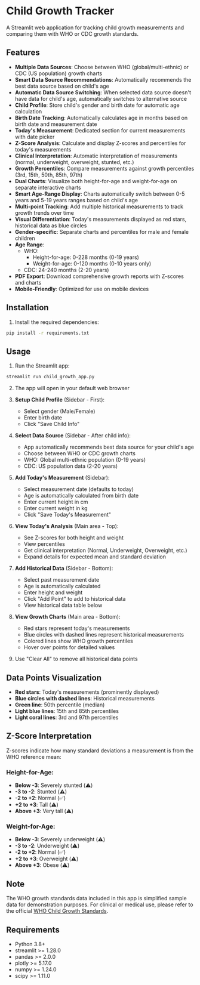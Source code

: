 # Child Growth Tracker

A Streamlit web application for tracking child growth measurements and comparing them with WHO or CDC growth standards.

## Features

- **Multiple Data Sources**: Choose between WHO (global/multi-ethnic) or CDC (US population) growth charts
- **Smart Data Source Recommendations**: Automatically recommends the best data source based on child's age
- **Automatic Data Source Switching**: When selected data source doesn't have data for child's age, automatically switches to alternative source
- **Child Profile**: Store child's gender and birth date for automatic age calculation
- **Birth Date Tracking**: Automatically calculates age in months based on birth date and measurement date
- **Today's Measurement**: Dedicated section for current measurements with date picker
- **Z-Score Analysis**: Calculate and display Z-scores and percentiles for today's measurements
- **Clinical Interpretation**: Automatic interpretation of measurements (normal, underweight, overweight, stunted, etc.)
- **Growth Percentiles**: Compare measurements against growth percentiles (3rd, 15th, 50th, 85th, 97th)
- **Dual Charts**: Visualize both height-for-age and weight-for-age on separate interactive charts
- **Smart Age-Range Display**: Charts automatically switch between 0-5 years and 5-19 years ranges based on child's age
- **Multi-point Tracking**: Add multiple historical measurements to track growth trends over time
- **Visual Differentiation**: Today's measurements displayed as red stars, historical data as blue circles
- **Gender-specific**: Separate charts and percentiles for male and female children
- **Age Range**:
  - WHO:
    - Height-for-age: 0-228 months (0-19 years)
    - Weight-for-age: 0-120 months (0-10 years only)
  - CDC: 24-240 months (2-20 years)
- **PDF Export**: Download comprehensive growth reports with Z-scores and charts
- **Mobile-Friendly**: Optimized for use on mobile devices

## Installation

1. Install the required dependencies:
```bash
pip install -r requirements.txt
```

## Usage

1. Run the Streamlit app:
```bash
streamlit run child_growth_app.py
```

2. The app will open in your default web browser

3. **Setup Child Profile** (Sidebar - First):
   - Select gender (Male/Female)
   - Enter birth date
   - Click "Save Child Info"

4. **Select Data Source** (Sidebar - After child info):
   - App automatically recommends best data source for your child's age
   - Choose between WHO or CDC growth charts
   - WHO: Global multi-ethnic population (0-19 years)
   - CDC: US population data (2-20 years)

5. **Add Today's Measurement** (Sidebar):
   - Select measurement date (defaults to today)
   - Age is automatically calculated from birth date
   - Enter current height in cm
   - Enter current weight in kg
   - Click "Save Today's Measurement"

6. **View Today's Analysis** (Main area - Top):
   - See Z-scores for both height and weight
   - View percentiles
   - Get clinical interpretation (Normal, Underweight, Overweight, etc.)
   - Expand details for expected mean and standard deviation

7. **Add Historical Data** (Sidebar - Bottom):
   - Select past measurement date
   - Age is automatically calculated
   - Enter height and weight
   - Click "Add Point" to add to historical data
   - View historical data table below

7. **View Growth Charts** (Main area - Bottom):
   - Red stars represent today's measurements
   - Blue circles with dashed lines represent historical measurements
   - Colored lines show WHO growth percentiles
   - Hover over points for detailed values

8. Use "Clear All" to remove all historical data points

## Data Points Visualization

- **Red stars**: Today's measurements (prominently displayed)
- **Blue circles with dashed lines**: Historical measurements
- **Green line**: 50th percentile (median)
- **Light blue lines**: 15th and 85th percentiles
- **Light coral lines**: 3rd and 97th percentiles

## Z-Score Interpretation

Z-scores indicate how many standard deviations a measurement is from the WHO reference mean:

### Height-for-Age:
- **Below -3**: Severely stunted (⚠️)
- **-3 to -2**: Stunted (⚠️)
- **-2 to +2**: Normal (✅)
- **+2 to +3**: Tall (⚠️)
- **Above +3**: Very tall (⚠️)

### Weight-for-Age:
- **Below -3**: Severely underweight (⚠️)
- **-3 to -2**: Underweight (⚠️)
- **-2 to +2**: Normal (✅)
- **+2 to +3**: Overweight (⚠️)
- **Above +3**: Obese (⚠️)

## Note

The WHO growth standards data included in this app is simplified sample data for demonstration purposes. For clinical or medical use, please refer to the official [WHO Child Growth Standards](https://www.who.int/tools/child-growth-standards).

## Requirements

- Python 3.8+
- streamlit >= 1.28.0
- pandas >= 2.0.0
- plotly >= 5.17.0
- numpy >= 1.24.0
- scipy >= 1.11.0
